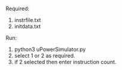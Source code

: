 Required:
1) instrfile.txt
2) initdata.txt

Run:
1) python3 uPowerSimulator.py
2) select 1 or 2 as required.
3) if 2 selected then enter instruction count.
